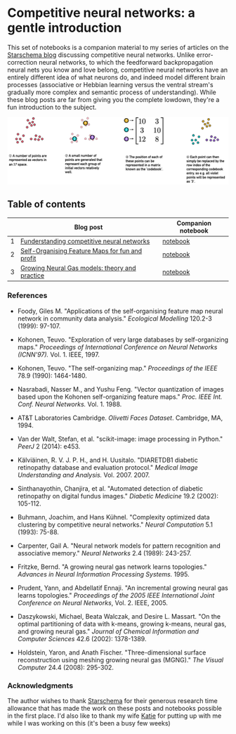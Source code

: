 # Competitive neural networks: a gentle introduction

This set of notebooks is a companion material to my series of articles on the [Starschema blog](https://medium.com/starschema-blog) discussing competitive neural networks. Unlike error-correction neural networks, to which the feedforward backpropagation neural nets you know and love belong, competitive neural networks have an entirely different idea of what neurons do, and indeed model different brain processes (associative or Hebbian learning versus the ventral stream's gradually more complex and semantic process of understanding). While these blog posts are far from giving you the complete lowdown, they're a fun introduction to the subject.

![](https://github.com/chrisvoncsefalvay/competitive-neural-networks/blob/master/assets/vq_principle.png)

## Table of contents

|   | Blog post                                       | Companion notebook  |
|---|-------------------------------------------------|---------------------|
| 1 | [Funderstanding competitive neural networks](https://medium.com/starschema-blog/funderstanding-competitive-neural-networks-f4dae1cb3c1f)      | [notebook](https://github.com/chrisvoncsefalvay/competitive-neural-networks/blob/master/01_Funderstanding_competitive_neural_networks.ipynb) |
| 2 | [Self-Organising Feature Maps for fun and profit](https://medium.com/starschema-blog/self-organising-feature-maps-for-fun-and-profit-d1f62930e3b9) | [notebook](https://github.com/chrisvoncsefalvay/competitive-neural-networks/blob/master/Kohonen_SOFMs.ipynb) | 
| 3 | [Growing Neural Gas models: theory and practice](https://medium.com/starschema-blog/growing-neural-gas-models-theory-and-practice-b63e5bbe058d)  | [notebook](https://github.com/chrisvoncsefalvay/competitive-neural-networks/blob/master/03_Detecting_retinopathy_with_GNG.ipynb) | 




### References

* Foody, Giles M. "Applications of the self-organising feature map neural network in community data analysis." _Ecological Modelling_ 120.2-3 (1999): 97-107.

* Kohonen, Teuvo. "Exploration of very large databases by self-organizing maps." _Proceedings of International Conference on Neural Networks (ICNN'97)._ Vol. 1. IEEE, 1997.

* Kohonen, Teuvo. "The self-organizing map." _Proceedings of the IEEE_ 78.9 (1990): 1464-1480.

* Nasrabadi, Nasser M., and Yushu Feng. "Vector quantization of images based upon the Kohonen self-organizing feature maps." _Proc. IEEE Int. Conf. Neural Networks._ Vol. 1. 1988.

* AT&T Laboratories Cambridge. _Olivetti Faces Dataset_. Cambridge, MA, 1994.

* Van der Walt, Stefan, et al. "scikit-image: image processing in Python." _PeerJ_ 2 (2014): e453.

* Kälviäinen, R. V. J. P. H., and H. Uusitalo. "DIARETDB1 diabetic retinopathy database and evaluation protocol." _Medical Image Understanding and Analysis._ Vol. 2007. 2007.

* Sinthanayothin, Chanjira, et al. "Automated detection of diabetic retinopathy on digital fundus images." _Diabetic Medicine_ 19.2 (2002): 105-112.

* Buhmann, Joachim, and Hans Kühnel. "Complexity optimized data clustering by competitive neural networks." _Neural Computation_ 5.1 (1993): 75-88.

* Carpenter, Gail A. "Neural network models for pattern recognition and associative memory." _Neural Networks_ 2.4 (1989): 243-257.

* Fritzke, Bernd. "A growing neural gas network learns topologies." _Advances in Neural Information Processing Systems._ 1995.

* Prudent, Yann, and Abdellatif Ennaji. "An incremental growing neural gas learns topologies." _Proceedings of the 2005 IEEE International Joint Conference on Neural Networks_, Vol. 2. IEEE, 2005.

* Daszykowski, Michael, Beata Walczak, and Desire L. Massart. "On the optimal partitioning of data with k-means, growing k-means, neural gas, and growing neural gas." _Journal of Chemical Information and Computer Sciences_ 42.6 (2002): 1378-1389.

* Holdstein, Yaron, and Anath Fischer. "Three-dimensional surface reconstruction using meshing growing neural gas (MGNG)." _The Visual Computer_ 24.4 (2008): 295-302.


### Acknowledgments

The author wishes to thank [Starschema](https://www.starschema.net) for their generous research time allowance that has made the work on these posts and notebooks possible in the first place. I'd also like to thank my wife [Katie]() for putting up with me while I was working on this (it's been a busy few weeks)
